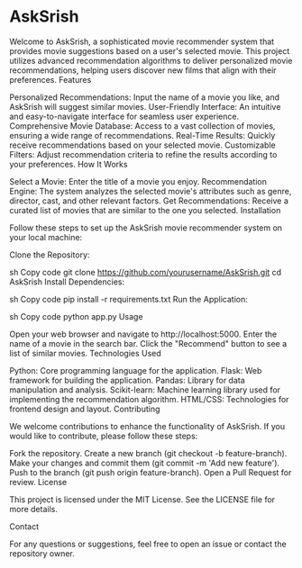 # AskSrish
Welcome to AskSrish, a sophisticated movie recommender system that provides movie suggestions based on a user's selected movie. This project utilizes advanced recommendation algorithms to deliver personalized movie recommendations, helping users discover new films that align with their preferences. 
Features 

Personalized Recommendations: Input the name of a movie you like, and AskSrish will suggest similar movies.
User-Friendly Interface: An intuitive and easy-to-navigate interface for seamless user experience. 
Comprehensive Movie Database: Access to a vast collection of movies, ensuring a wide range of recommendations.
Real-Time Results: Quickly receive recommendations based on your selected movie.
Customizable Filters: Adjust recommendation criteria to refine the results according to your preferences.
How It Works

Select a Movie: Enter the title of a movie you enjoy.
Recommendation Engine: The system analyzes the selected movie's attributes such as genre, director, cast, and other relevant factors.
Get Recommendations: Receive a curated list of movies that are similar to the one you selected.
Installation

Follow these steps to set up the AskSrish movie recommender system on your local machine:

Clone the Repository:

sh
Copy code
git clone https://github.com/yourusername/AskSrish.git
cd AskSrish
Install Dependencies:

sh
Copy code
pip install -r requirements.txt
Run the Application:

sh
Copy code
python app.py
Usage

Open your web browser and navigate to http://localhost:5000.
Enter the name of a movie in the search bar.
Click the "Recommend" button to see a list of similar movies.
Technologies Used

Python: Core programming language for the application.
Flask: Web framework for building the application.
Pandas: Library for data manipulation and analysis.
Scikit-learn: Machine learning library used for implementing the recommendation algorithm.
HTML/CSS: Technologies for frontend design and layout.
Contributing

We welcome contributions to enhance the functionality of AskSrish. If you would like to contribute, please follow these steps:

Fork the repository.
Create a new branch (git checkout -b feature-branch).
Make your changes and commit them (git commit -m 'Add new feature').
Push to the branch (git push origin feature-branch).
Open a Pull Request for review.
License

This project is licensed under the MIT License. See the LICENSE file for more details.

Contact

For any questions or suggestions, feel free to open an issue or contact the repository owner.

